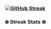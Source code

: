 
<p align="center">
 <h3 align="center">  
   
   [![GitHub Streak](https://github-readme-streak-stats-flame-seven.vercel.app?user=Tozzettini&theme=iceberg)](https://git.io/streak-stats) 
   
   </h3>
  <h3 align="center"> ❄️  Streak Stats ❄️  </h3>
</p> 
